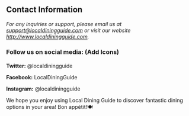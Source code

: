 ## Contact Information
*For any inquiries or support, please email us at support@localdiningguide.com or visit our website http://www.localdiningguide.com.*

### Follow us on social media: (Add Icons)
#### 
**Twitter:** @localdiningguide

**Facebook:** LocalDiningGuide

**Instagram:** @localdiningguide

We hope you enjoy using Local Dining Guide to discover fantastic dining options in your 
area! Bon appétit!🍽️

